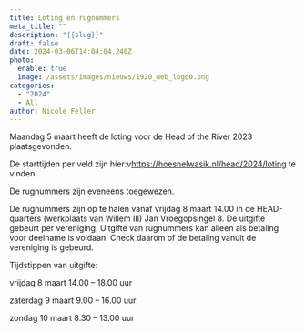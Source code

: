```yaml
---
title: Loting en rugnummers
meta_title: ""
description: "{{slug}}"
draft: false
date: 2024-03-06T14:04:04.240Z
photo:
  enable: true
  image: /assets/images/nieuws/1920_web_logo0.png
categories:
  - "2024"
  - All
author: Nicole Feller
---
```

Maandag 5 maart heeft de loting voor de Head of the River 2023 plaatsgevonden. 

De starttijden per veld zijn hier:v<https://hoesnelwasik.nl/head/2024/loting> te vinden.

De rugnummers zijn eveneens toegewezen. 

De rugnummers zijn op te halen vanaf vrijdag 8 maart 14.00 in de HEAD-quarters (werkplaats  van Willem III) Jan Vroegopsingel 8. De uitgifte gebeurt per vereniging. Uitgifte van rugnummers kan alleen als betaling voor deelname is voldaan. Check daarom of de betaling vanuit de vereniging is gebeurd. 

Tijdstippen van uitgifte:

vrijdag 	8 maart		14.00 – 18.00 uur

zaterdag 9 maart	  9.00 – 16.00 uur

zondag 10 maart	  8.30 – 13.00 uur
